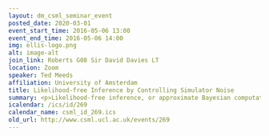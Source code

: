 ```yaml
---
layout: dm_csml_seminar_event
posted_date: 2020-03-01
event_start_time: 2016-05-06 13:00
event_end_time: 2016-05-06 14:00
img: ellis-logo.png
alt: image-alt
join_link: Roberts G08 Sir David Davies LT
location: Zoom
speaker: Ted Meeds
affiliation: University of Amsterdam
title: Likelihood-free Inference by Controlling Simulator Noise
summary: <p>Likelihood-free inference, or approximate Bayesian computation (ABC), is a general framework for performing Bayesian inference in simulation-based science.  In this talk I will discuss two new approaches to likelihood-free inference that involve explicit control over a simulation’s randomness.  By re-writing simulation code with two sets of arguments, the simulation parameters and its random numbers, many algorithmic options open up.  The first approach, called Optimisation Monte Carlo, in an algorithm that efficiently and independently samples parameters from the posterior by first sampling a set of random numbers from a prior distribution, then running an optimisation algorithm---with fixed random numbers---to match simulation statistics with observed statistics.   The second approach is recent and ongoing research on a variational ABC algorithm that has been written in an auto-differentiation language allowing for the gradients of the variational parameters to be computed through the simulation code itself.   </p><p><a href="http&#58;//tedmeeds.ghost.io/">Speaker website</a></p>
icalendar: /ics/id/269
calendar_name: csml_id_269.ics
old_url: http://www.csml.ucl.ac.uk/events/269
---
```

